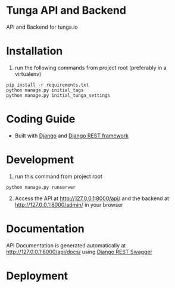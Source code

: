 # Tunga API and Backend
API and Backend for tunga.io

# Installation
1. run the following commands from project root (preferably in a virtualenv)
```
pip install -r requirements.txt
python manage.py initial_tags
python manage.py initial_tunga_settings
```

# Coding Guide
* Built with [Django](https://www.djangoproject.com/) and [Django REST framework](http://www.django-rest-framework.org/)

# Development
1. run this command from project root
```
python manage.py runserver
```
2. Access the API at http://127.0.0.1:8000/api/ and the backend at http://127.0.0.1:8000/admin/ in your browser

# Documentation
API Documentation is generated automatically at http://127.0.0.1:8000/api/docs/ using [Django REST Swagger](https://github.com/marcgibbons/django-rest-swagger)

# Deployment
